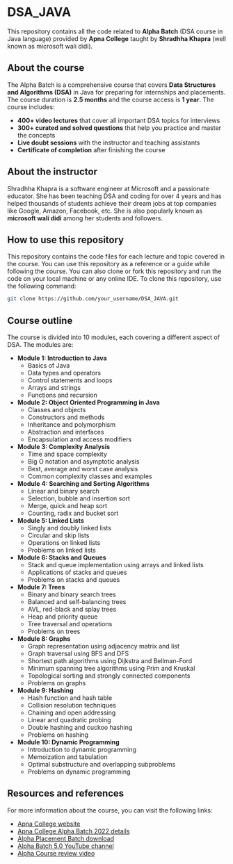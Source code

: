 # DSA_JAVA
This repository contains all the code related to **Alpha Batch** (DSA course in Java language) provided by **Apna College** taught by **Shradhha Khapra** (well known as microsoft wali didi).

## About the course
The Alpha Batch is a comprehensive course that covers **Data Structures and Algorithms (DSA)** in Java for preparing for internships and placements. The course duration is **2.5 months** and the course access is **1 year**. The course includes:

- **400+ video lectures** that cover all important DSA topics for interviews
- **300+ curated and solved questions** that help you practice and master the concepts
- **Live doubt sessions** with the instructor and teaching assistants
- **Certificate of completion** after finishing the course

## About the instructor
Shradhha Khapra is a software engineer at Microsoft and a passionate educator. She has been teaching DSA and coding for over 4 years and has helped thousands of students achieve their dream jobs at top companies like Google, Amazon, Facebook, etc. She is also popularly known as **microsoft wali didi** among her students and followers.

## How to use this repository
This repository contains the code files for each lecture and topic covered in the course. You can use this repository as a reference or a guide while following the course. You can also clone or fork this repository and run the code on your local machine or any online IDE. To clone this repository, use the following command:

```bash
git clone https://github.com/your_username/DSA_JAVA.git
```

## Course outline
The course is divided into 10 modules, each covering a different aspect of DSA. The modules are:

- **Module 1: Introduction to Java**
    - Basics of Java
    - Data types and operators
    - Control statements and loops
    - Arrays and strings
    - Functions and recursion
- **Module 2: Object Oriented Programming in Java**
    - Classes and objects
    - Constructors and methods
    - Inheritance and polymorphism
    - Abstraction and interfaces
    - Encapsulation and access modifiers
- **Module 3: Complexity Analysis**
    - Time and space complexity
    - Big O notation and asymptotic analysis
    - Best, average and worst case analysis
    - Common complexity classes and examples
- **Module 4: Searching and Sorting Algorithms**
    - Linear and binary search
    - Selection, bubble and insertion sort
    - Merge, quick and heap sort
    - Counting, radix and bucket sort
- **Module 5: Linked Lists**
    - Singly and doubly linked lists
    - Circular and skip lists
    - Operations on linked lists
    - Problems on linked lists
- **Module 6: Stacks and Queues**
    - Stack and queue implementation using arrays and linked lists
    - Applications of stacks and queues
    - Problems on stacks and queues
- **Module 7: Trees**
    - Binary and binary search trees
    - Balanced and self-balancing trees
    - AVL, red-black and splay trees
    - Heap and priority queue
    - Tree traversal and operations
    - Problems on trees
- **Module 8: Graphs**
    - Graph representation using adjacency matrix and list
    - Graph traversal using BFS and DFS
    - Shortest path algorithms using Dijkstra and Bellman-Ford
    - Minimum spanning tree algorithms using Prim and Kruskal
    - Topological sorting and strongly connected components
    - Problems on graphs
- **Module 9: Hashing**
    - Hash function and hash table
    - Collision resolution techniques
    - Chaining and open addressing
    - Linear and quadratic probing
    - Double hashing and cuckoo hashing
    - Problems on hashing
- **Module 10: Dynamic Programming**
    - Introduction to dynamic programming
    - Memoization and tabulation
    - Optimal substructure and overlapping subproblems
    - Problems on dynamic programming

## Resources and references
For more information about the course, you can visit the following links:

- [Apna College website](^1^)
- [Apna College Alpha Batch 2022 details](^2^)
- [Alpha Placement Batch download](^3^)
- [Alpha Batch 5.0 YouTube channel](^4^)
- [Alpha Course review video](^5^)

